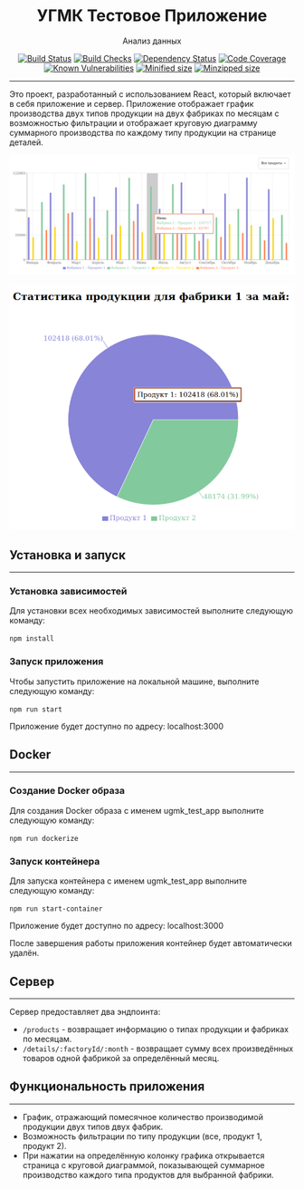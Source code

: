 <h1 align="center">УГМК Тестовое Приложение</h1>


<div align="center">

Анализ данных


[![Build Status](https://badgen.net/github/status/kelektiv/node-cron?icon=github)](https://badgen.net/github/status/kelektiv/node-cron)
[![Build Checks](https://badgen.net/github/checks/kelektiv/node-cron?icon=github)](https://badgen.net/github/checks/kelektiv/node-cron)
[![Dependency Status](https://badgen.net/david/dep/kelektiv/node-cron)](https://badgen.net/david/dev/kelektiv/node-cron)
[![Code Coverage](https://badgen.net/codecov/c/github/kelektiv/node-cron?icon=codecov)](https://badgen.net/codecov/c/github/kelektiv/node-cron)
[![Known Vulnerabilities](https://snyk.io/test/github/kelektiv/node-cron/badge.svg)](https://snyk.io/test/github/kelektiv/node-cron)
[![Minified size](https://badgen.net/bundlephobia/min/cron)](https://badgen.net/bundlephobia/min/cron)
[![Minzipped size](https://badgen.net/bundlephobia/minzip/cron)](https://badgen.net/bundlephobia/minzip/cron)
 



</div>
<hr/>
Это проект, разработанный с использованием React, который включает в себя приложение и сервер. Приложение отображает график производства двух типов продукции на двух фабриках по месяцам с возможностью фильтрации и отображает круговую диаграмму суммарного производства по каждому типу продукции на странице деталей.

<div align="center">

![Пример картинки](images/main.png)

![Пример картинки](images/details.png)

</div>

## Установка и запуск
<hr/>

### Установка зависимостей

Для установки всех необходимых зависимостей выполните следующую команду:

`npm install`

### Запуск приложения

Чтобы запустить приложение на локальной машине, выполните следующую команду:

`npm run start`

Приложение будет доступно по адресу: localhost:3000

## Docker
<hr/>

### Создание Docker образа

Для создания Docker образа с именем ugmk_test_app выполните следующую команду:

`npm run dockerize`

### Запуск контейнера
Для запуска контейнера с именем ugmk_test_app выполните следующую команду:

`npm run start-container`

Приложение будет доступно по адресу: localhost:3000

После завершения работы приложения контейнер будет автоматически удалён.

## Сервер
<hr/>

Сервер предоставляет два эндпоинта:
- `/products` - возвращает информацию о типах продукции и фабриках по месяцам.
- `/details/:factoryId/:month` - возвращает сумму всех произведённых товаров одной фабрикой за определённый месяц.

## Функциональность приложения
<hr/>

- График, отражающий помесячное количество производимой продукции двух типов двух фабрик.
- Возможность фильтрации по типу продукции (все, продукт 1, продукт 2).
- При нажатии на определённую колонку графика открывается страница с круговой диаграммой, показывающей суммарное производство каждого типа продуктов для выбранной фабрики.